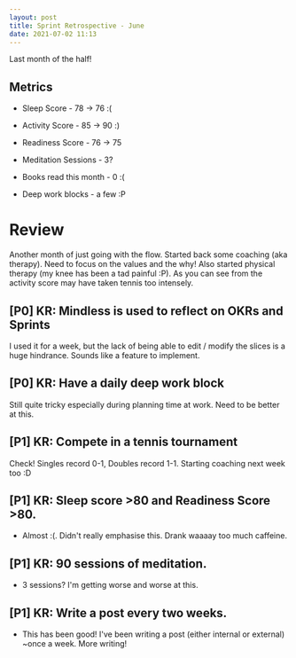```yaml
---
layout: post
title: Sprint Retrospective - June
date: 2021-07-02 11:13
---
```


Last month of the half!

## Metrics
* Sleep Score - 78 -> 76 :(
* Activity Score - 85 -> 90 :)
* Readiness Score - 76 -> 75

* Meditation Sessions - 3?
* Books read this month - 0 :(
* Deep work blocks - a few :P

# Review

Another month of just going with the flow. Started back some coaching (aka therapy). Need to focus
on the values and the why! Also started physical therapy (my knee has been a tad painful :P). As you
can see from the activity score may have taken tennis too intensely.

## [P0] KR: Mindless is used to reflect on OKRs and Sprints

I used it for a week, but the lack of being able to edit / modify the slices is a huge hindrance.
Sounds like a feature to implement.

## [P0] KR: Have a daily deep work block
Still quite tricky especially during planning time at work. Need to be better at this.

## [P1] KR: Compete in a tennis tournament
Check! Singles record 0-1, Doubles record 1-1.
Starting coaching next week too :D

## [P1] KR: Sleep score >80 and Readiness Score >80.
* Almost :(. Didn't really emphasise this. Drank waaaay too much caffeine.

## [P1] KR: 90 sessions of meditation.
* 3 sessions? I'm getting worse and worse at this.

## [P1] KR: Write a post every two weeks.
* This has been good! I've been writing a post (either internal or external) ~once a week. More
  writing!
